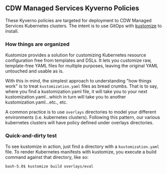## CDW Managed Services Kyverno Policies
These Kyverno policies are targeted for deployment to CDW Managed Services
Kubernetes clusters.  The intent is to use GitOps with
[kustomize](https://kustomize.io/) to install.

### How things are organized
Kustomize provides a solution for customizing Kubernetes resource configuration
free from templates and DSLs. It lets you customize raw, template-free YAML files
for multiple purposes, leaving the original YAML untouched and usable as is.

With this in mind, the simplest approach to understanding "how things work" is
to treat `kustomization.yaml` files as bread crumbs. That is to say, where you
find a kustomization.yaml file, it will take you to your next
kustomization.yaml...which in turn will take you to another
kustomization.yaml...etc., etc.

A common practice is to use `overlays` directories to model your different
environments (i.e. kubernetes clusters).  Following this pattern, our various
kubernetes clusters will have policy defined under overlays directories.

### Quick-and-dirty test
To see kustomize in action, just find a directory with a `kustomization.yaml`
file. To render Kubernetes manifests with kustomize, you execute a build
command against that directory, like so:

```sh
bash-5.0$ kustomize build overlays/eval
````


